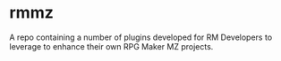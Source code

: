 # rmmz
A repo containing a number of plugins developed for RM Developers to leverage to enhance their own RPG Maker MZ projects.
